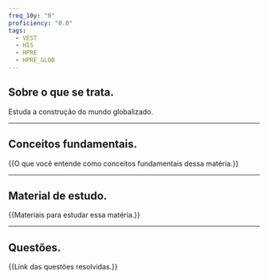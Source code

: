 ```yaml
---
freq_10y: "0"
proficiency: "0.0"
tags:
  - VEST
  - HIS
  - HPRE
  - HPRE_GLOB
---
```

## Sobre o que se trata.

Estuda a construção do mundo globalizado.

--- 
## Conceitos fundamentais.

{{O que você entende como conceitos fundamentais dessa matéria.}}

---
## Material de estudo.

{{Materiais para estudar essa matéria.}}

--- 
## Questões.

{{Link das questões resolvidas.}}